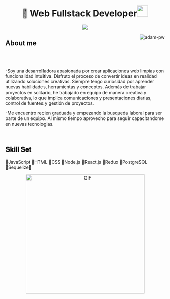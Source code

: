 <h1 align="center"> 👋 Web Fullstack Developer<img src="https://media.giphy.com/media/hvRJCLFzcasrR4ia7z/giphy.gif" width="35"></h1>
<p align="center">
  <a href="https://github.com/fairyland0926"><img src="https://readme-typing-svg.herokuapp.com/?lines=Web%20Developer;Full%20Stack-developer;2%2B%20years%20of%20coding%20experience;Always%20learning%20new%20tech&font=Pacifico&center=true&width=650&height=120&color=58a6ff&vCenter=true&size=45%22"></a>
</p>
<p aling="center">
<img align="right" src="https://github.com/Adam-pw/Adam-pw/blob/main/animation_500_kxa883sd.gif" alt="adam-pw" />
</p>

<h2 align="left" font-weight="bold">About me</h2>  
<br><br>

-Soy una desarrolladora apasionada por crear aplicaciones web limpias con funcionalidad intuitiva. Disfruto el proceso de convertir ideas en realidad utilizando soluciones creativas. Siempre tengo curiosidad por aprender nuevas habilidades, herramientas y conceptos. Además de trabajar proyectos en solitario, he trabajado en equipo de manera creativa y colaborativa, lo que implica comunicaciones y presentaciones diarias, control de fuentes y gestión de proyectos.

-Me encuentro recien graduada y empezando la busqueda laboral para ser parte de un equipo. Al mismo tiempo aprovecho para seguir capacitandome en nuevas tecnologias.

<p align="center">
 </center>
</p>
<br>
<h2 font-weight="bold">𝐒𝐤𝐢𝐥𝐥 𝐒𝐞𝐭</h2>
<p>
  🔸JavaScript 
  🔸HTML 
  🔸CSS 
  🔸Node.js 
  🔸React.js 
  🔸Redux 
  🔸PostgreSQL 
  🔸Sequelize🔸
</p>
<p align="center"> <img align="heigth" width="375" alt="GIF" src="https://github.com/vimalverma558/vimalverma558/blob/v2/img/dino.gif" /> </p>

